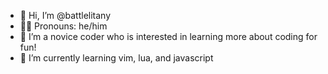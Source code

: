 - 👋 Hi, I’m @battlelitany
- 🏳️‍⚧️ Pronouns: he/him
- 💙 I’m a novice coder who is interested in learning more about coding for fun!
- 🌱 I’m currently learning vim, lua, and javascript

<!---
battlelitany/battlelitany is a ✨ special ✨ repository because its `README.md` (this file) appears on your GitHub profile.
You can click the Preview link to take a look at your changes.
--->
